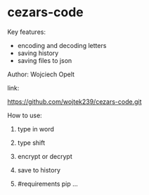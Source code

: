 # cezars-code
Key features:
- encoding and decoding letters
- saving history
- saving files to json

Author:
Wojciech Opelt

link:

https://github.com/wojtek239/cezars-code.git

How to use:
1) type in word
2) type shift
3) encrypt or decrypt
4) save to history

5) #requirements pip ...